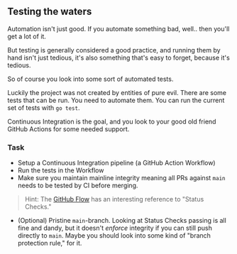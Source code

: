 ## Testing the waters

Automation isn't just good.
If you automate something bad,
well.. then you'll get a lot of it.

But testing is generally considered a good practice,
and running them by hand isn't just tedious,
it's also something that's easy to forget,
because it's tedious.

So of course you look into some sort of automated tests.

Luckily the project was not created by entities of pure evil.
There are some tests that can be run.
You need to automate them.
You can run the current set of tests with `go test`.

Continuous Integration is the goal,
and you look to your good old friend GitHub Actions for some needed support.

### Task

- Setup a Continuous Integration pipeline (a GitHub Action Workflow)
- Run the tests in the Workflow
- Make sure you maintain mainline integrity meaning all PRs
    against `main` needs to be tested by CI before merging.

> Hint: The [GitHub Flow](https://help.github.com/en/articles/github-flow)
> has an interesting reference to "Status Checks."

- (Optional) Pristine `main`-branch. Looking at Status Checks passing
    is all fine and dandy, but it doesn't _enforce_ integrity
    if you can still push directly to `main`.
    Maybe you should look into some kind of "branch protection rule,"
    for it.
